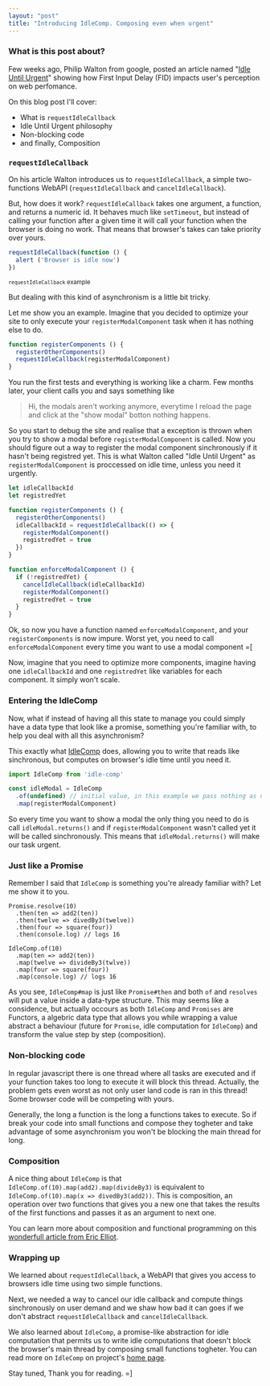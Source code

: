```yaml
---
layout: "post"
title: "Introducing IdleComp. Composing even when urgent"
---
```


### What is this post about?
Few weeks ago, Philip Walton from google, posted an article named
"[Idle Until Urgent](https://philipwalton.com/articles/idle-until-urgent/)" showing how
First Input Delay (FID) impacts user's perception on web perfomance.

On this blog post I'll cover:
* What is `requestIdleCallback`
* Idle Until Urgent philosophy
* Non-blocking code
* and finally, Composition

### `requestIdleCallback`

On his article Walton introduces us to `requestIdleCallback`,
a simple two-functions WebAPI (`requestIdleCallback` and `cancelIdleCallback`).

But, how does it work?
`requestIdleCallback` takes one argument, a function, and returns a numeric id.
It behaves much like `setTimeout`, but instead of calling your function after a
given time it will call your function when the browser is doing no work.
That means that browser's takes can take priority over yours.

```javascript
requestIdleCallback(function () {
  alert ('Browser is idle now')
})
```
<small>`requestIdleCallback` example</small>

But dealing with this kind of asynchronism is a little bit tricky.

Let me show you an example.
Imagine that you decided to optimize your site to only execute
your `registerModalComponent` task when it has nothing else to do.

```javascript
function registerComponents () {
  registerOtherComponents()
  requestIdleCallback(registerModalComponent)
}
```

You run the first tests and everything is working like a charm.
Few months later, your client calls you and says something like

> Hi, the modals aren't working anymore,
everytime I reload the page and click at the "show modal" botton nothing happens.

So you start to debug the site and realise that a exception is thrown
when you try to show a modal before `registerModalComponent` is called.
Now you should figure out a way to register the modal component
sinchronously if it hasn't being registred yet. This is what Walton called "Idle Until Urgent"
as `registerModalComponent` is proccessed on idle time, unless you need it urgently.

```javascript
let idleCallbackId
let registredYet

function registerComponents () {
  registerOtherComponents()
  idleCallbackId = requestIdleCallback(() => {
    registerModalComponent()
    registredYet = true
  })
}

function enforceModalComponent () {
  if (!registredYet) {
    cancelIdleCallback(idleCallbackId)
    registerModalComponent()
    registredYet = true
  }
}
```


Ok, so now you have a function named `enforceModalComponent`,
and your `registerComponents` is now impure.
Worst yet, you need to call `enforceModalComponent` every time
you want to use a modal component =[

Now, imagine that you need to optimize more components,
imagine having one `idleCallbackId` and one `registredYet` like
variables for each component. It simply won't scale.

### Entering the IdleComp

Now, what if instead of having all this state to manage you could simply have
a data type that look like a promise,
something you're familiar with, to help you deal with all this asynchronism?

This exactly what [IdleComp](https://github.com/munizart/idle-comp) does,
allowing you to write that reads like sinchronous, but computes on browser's idle time until you need it.

```javascript
import IdleComp from 'idle-comp'

const idleModal = IdleComp
  .of(undefined) // initial value, in this example we pass nothing as next function doesn't require an arguments
  .map(registerModalComponent)
```

So every time you want to show a modal the only thing you need to do is call `idleModal.returns()`
and if `registerModalComponent` wasn't called yet it will be called sinchronously.
This means that `idleModal.returns()` will make our task urgent.

### Just like a Promise

Remember I said that `IdleComp` is something you're already familiar with? Let me show it to you.

```
Promise.resolve(10)
  .then(ten => add2(ten))
  .then(twelve => divedBy3(twelve))
  .then(four => square(four))
  .then(console.log) // logs 16
```

```
IdleComp.of(10)
  .map(ten => add2(ten))
  .map(twelve => divideBy3(twlve))
  .map(four => square(four))
  .map(console.log) // logs 16
```

As you see, `IdleComp#map` is just like `Promise#then` and both `of` and `resolves`
will put a value inside a data-type structure. This may seems like a considence,
but actually occours as both `IdleComp` and `Promises` are Functors,
a algebric data type that allows you while wrapping a value abstract a behaviour
(future for `Promise`, idle computation for `IdleComp`) and transform the value step by step (composition).

### Non-blocking code

In regular javascript there is one thread where all tasks are executed and if
your function takes too long to execute it will block this thread.
Actually, the problem gets even worst as not only user land code is ran in this thread!
Some browser code will be competing with yours.

Generally, the long a function is the long a functions takes to execute.
So if break your code into small functions and compose they togheter and take advantage of some
asynchronism you won't be blocking the main thread for long.

### Composition
A nice thing about `IdleComp` is that `IdleComp.of(10).map(add2).map(divideBy3)`
is equivalent to `IdleComp.of(10).map(x => divedBy3(add2))`.
This is composition, an operation over two functions that gives you a new one that
takes the results of the first functions and passes it as an argument to next one.

You can learn more about composition and functional programming on this [wonderfull
article from Eric Elliot](https://medium.com/javascript-scene/composing-software-an-introduction-27b72500d6ea).

### Wrapping up
We learned about `requestIdleCallback`, a WebAPI that gives you access to browsers
idle time using two simple functions.

Next, we needed a way to cancel our idle callback and compute things sinchronously
on user demand and we shaw how bad it can goes if we don't abstract `requestIdleCallback` and
`cancelIdleCallback`.

We also learned about `IdleComp`, a promise-like abstraction for idle computation
that permits us to write idle computations that doesn't block the browser's main
thread by composing small functions togheter.
You can read more on `IdleComp` on project's [home page](http://munizart.github.io/idle-comp).

Stay tuned,
Thank you for reading.
=]
